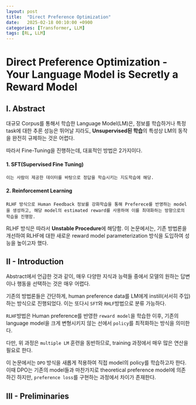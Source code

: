 ```yaml
---
layout: post
title:  "Direct Preference Optimization"
date:   2025-02-18 00:10:00 +0900
categories: [Transformer, LLM]
tags: [RL, LLM]
---
```


# **Direct Preference Optimization** - Your Language Model is Secretly a Reward Model

## I. Abstract

대규모 Corpus를 통해서 학습한 Language Model(LM)은, 정보를 학습하거나 특정 task에 대한 추론 성능은 뛰어날 지라도, **Unsupervised된 학습**의 특성상 LM의 동작을 완전히 규제하는 것은 어렵다.

따라서 Fine-Tuning을 진행하는데, 대표적인 방법은 2가지이다.

#### 1. SFT(Supervised Fine Tuning)
    이는 사람이 제공한 데이터를 바탕으로 정답을 학습시키는 지도학습에 해당.
#### 2. Reinforcement Learning
    RLHF 방식으로 Human Feedback 정보를 강화학습을 통해 Preferece를 반영하는 model을 생성하고, 해당 model의 estimated reward를 사용하여 이를 최대화하는 방향으로의 학습을 진행함.

RLHF 방식은 따라서 **Unstable Procedure**에 해당함.
이 논문에서는, 기존 방법론을 개선하여 RLHF에 대한 새로운 reward model parameterization 방식을 도입하여 성능을 높이고자 했다.

## II - Introduction

Abstract에서 언급한 것과 같이, 매우 다양한 지식과 능력들 중에서 모델의 원하는 답변이나 행동을 선택하는 것은 매우 어렵다. 

기존의 방법론들은 간단하게, human preference data를 LM에게 instill(서서히 주입)하는 방식으로 진행되었다.
이는 또다시 `SFT`와 `RHLF`방법으로 분류 가능하다.

`RLHF`방법은 Human preference를 반영한 `reward model`을 학습한 이후, 기존의 language model을 크게 변형시키지 않는 선에서 `policy`를 최적화하는 방식을 의미한다.

다만, 위 과정은 `multiple LM` 훈련을 동반하므로, training 과정에서 매우 많은 연산을 필요로 한다.

이 논문에서는 `DPO` 방식을 새롭게 적용하여 직접 model의 policy를 학습하고자 한다. 이때 DPO는 기존의 model들과 마찬가지로 theoretical preference model에 의존하긴 하지만, `preference loss`를 구현하는 과정에서 차이가 존재한다.

## III - Preliminaries


